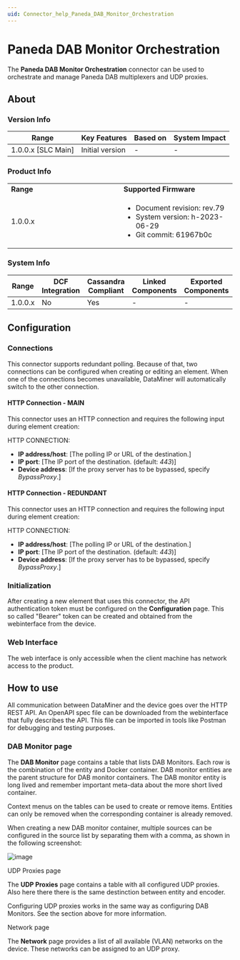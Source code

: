 ```yaml
---
uid: Connector_help_Paneda_DAB_Monitor_Orchestration
---
```


# Paneda DAB Monitor Orchestration

The **Paneda DAB Monitor Orchestration** connector can be used to orchestrate and manage Paneda DAB multiplexers and UDP proxies.

## About

### Version Info

| **Range**            | **Key Features** | **Based on** | **System Impact** |
|----------------------|------------------|--------------|-------------------|
| 1.0.0.x \[SLC Main\] | Initial version  | \-           | \-                |

### Product Info

<table>
<colgroup>
<col style="width: 50%" />
<col style="width: 50%" />
</colgroup>
<tbody>
<tr class="odd">
<td><strong>Range</strong></td>
<td><strong>Supported Firmware</strong></td>
</tr>
<tr class="even">
<td>1.0.0.x</td>
<td><ul>
<li>Document revision: rev.79</li>
<li>System version: h-2023-06-29</li>
<li>Git commit: 61967b0c</li>
</ul></td>
</tr>
</tbody>
</table>

### System Info

| **Range** | **DCF Integration** | **Cassandra Compliant** | **Linked Components** | **Exported Components** |
|-----------|---------------------|-------------------------|-----------------------|-------------------------|
| 1.0.0.x   | No                  | Yes                     | \-                    | \-                      |

## Configuration

### Connections

This connector supports redundant polling. Because of that, two connections can be configured when creating or editing an element. When one of the connections becomes unavailable, DataMiner will automatically switch to the other connection.

#### HTTP Connection - MAIN

This connector uses an HTTP connection and requires the following input during element creation:

HTTP CONNECTION:

- **IP address/host**: \[The polling IP or URL of the destination.\]
- **IP port**: \[The IP port of the destination. (default: *443*)\]
- **Device address**: \[If the proxy server has to be bypassed, specify *BypassProxy*.\]

#### HTTP Connection - REDUNDANT

This connector uses an HTTP connection and requires the following input during element creation:

HTTP CONNECTION:

- **IP address/host**: \[The polling IP or URL of the destination.\]
- **IP port**: \[The IP port of the destination. (default: *443*)\]
- **Device address**: \[If the proxy server has to be bypassed, specify *BypassProxy*.\]

### Initialization

After creating a new element that uses this connector, the API authentication token must be configured on the **Configuration** page. This so called "Bearer" token can be created and obtained from the webinterface from the device.

### Web Interface

The web interface is only accessible when the client machine has network access to the product.

## How to use

All communication between DataMiner and the device goes over the HTTP REST API. An OpenAPI spec file can be downloaded from the webinterface that fully describes the API. This file can be imported in tools like Postman for debugging and testing purposes.

### DAB Monitor page

The **DAB Monitor** page contains a table that lists DAB Monitors. Each row is the combination of the entity and Docker container. DAB monitor entities are the parent structure for DAB monitor containers. The DAB monitor entity is long lived and remember important meta-data about the more short lived container.

Context menus on the tables can be used to create or remove items. Entities can only be removed when the corresponding container is already removed.

When creating a new DAB monitor container, multiple sources can be configured in the source list by separating them with a comma, as shown in the following screenshot:

![image](~/connector-help/images/Paneda_DAB_Monitor_Orchestration_image.png)

UDP Proxies page

The **UDP Proxies** page contains a table with all configured UDP proxies. Also here there there is the same destinction between entity and encoder.

Configuring UDP proxies works in the same way as configuring DAB Monitors. See the section above for more information.

Network page

The **Network** page provides a list of all available (VLAN) networks on the device. These networks can be assigned to an UDP proxy.




